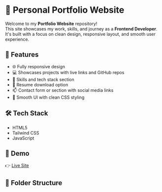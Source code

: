 # 💼 Personal Portfolio Website

Welcome to my **Portfolio Website** repository!  
This site showcases my work, skills, and journey as a **Frontend Developer**. It's built with a focus on clean design, responsive layout, and smooth user experience.

## 🚀 Features

- 🌐 Fully responsive design
- 💻 Showcases projects with live links and GitHub repos
- 🧠 Skills and tech stack section
- 📄 Resume download option 
- 📫 Contact form or section with social media links
- 🎨 Smooth UI with clean CSS styling

## 🛠️ Tech Stack

- HTML5   
- Tailwind CSS
- JavaScript   


## 📸 Demo

👉 [Live Site](https://your-portfolio-url.com)  

## 🧾 Folder Structure

